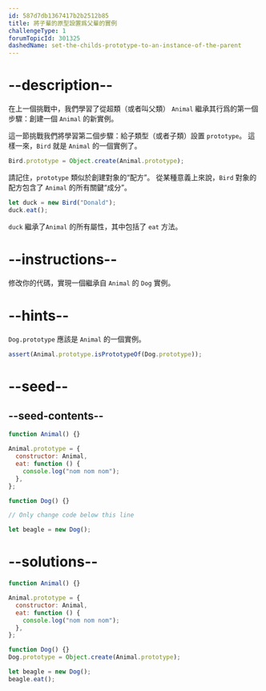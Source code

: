 ```yaml
---
id: 587d7db1367417b2b2512b85
title: 將子輩的原型設置爲父輩的實例
challengeType: 1
forumTopicId: 301325
dashedName: set-the-childs-prototype-to-an-instance-of-the-parent
---
```


# --description--

在上一個挑戰中，我們學習了從超類（或者叫父類） `Animal` 繼承其行爲的第一個步驟：創建一個 `Animal` 的新實例。

這一節挑戰我們將學習第二個步驟：給子類型（或者子類）設置 `prototype`。 這樣一來，`Bird` 就是 `Animal` 的一個實例了。

```js
Bird.prototype = Object.create(Animal.prototype);
```

請記住，`prototype` 類似於創建對象的“配方”。 從某種意義上來說，`Bird` 對象的配方包含了 `Animal` 的所有關鍵“成分”。

```js
let duck = new Bird("Donald");
duck.eat();
```

`duck` 繼承了`Animal` 的所有屬性，其中包括了 `eat` 方法。

# --instructions--

修改你的代碼，實現一個繼承自 `Animal` 的 `Dog` 實例。

# --hints--

`Dog.prototype` 應該是 `Animal` 的一個實例。

```js
assert(Animal.prototype.isPrototypeOf(Dog.prototype));
```

# --seed--

## --seed-contents--

```js
function Animal() {}

Animal.prototype = {
  constructor: Animal,
  eat: function () {
    console.log("nom nom nom");
  },
};

function Dog() {}

// Only change code below this line

let beagle = new Dog();
```

# --solutions--

```js
function Animal() {}

Animal.prototype = {
  constructor: Animal,
  eat: function () {
    console.log("nom nom nom");
  },
};

function Dog() {}
Dog.prototype = Object.create(Animal.prototype);

let beagle = new Dog();
beagle.eat();
```
